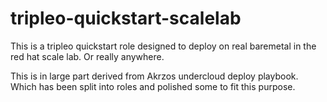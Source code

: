 # tripleo-quickstart-scalelab

This is a tripleo quickstart role designed to deploy on real baremetal in the red hat scale lab. Or really anywhere. 

This is in large part derived from Akrzos undercloud deploy playbook. Which has been split into roles and polished some to fit this purpose. 
